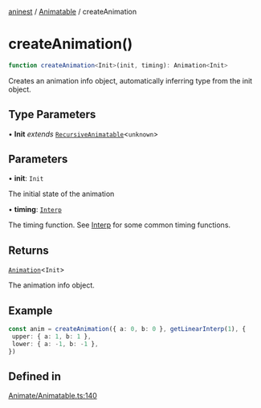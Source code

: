 [aninest](../../index.md) / [Animatable](../index.md) / createAnimation

# createAnimation()

```ts
function createAnimation<Init>(init, timing): Animation<Init>
```

Creates an animation info object, automatically inferring type from the init object.

## Type Parameters

• **Init** *extends* [`RecursiveAnimatable`](../../AnimatableTypes/type-aliases/RecursiveAnimatable.md)\<`unknown`\>

## Parameters

• **init**: `Init`

The initial state of the animation

• **timing**: [`Interp`](../../module:Interp/type-aliases/Interp.md)

The timing function. See [Interp](../../module:Interp/type-aliases/Interp.md) for some common timing functions.

## Returns

[`Animation`](../../AnimatableTypes/type-aliases/Animation.md)\<`Init`\>

The animation info object.

## Example

```ts
const anim = createAnimation({ a: 0, b: 0 }, getLinearInterp(1), {
 upper: { a: 1, b: 1 },
 lower: { a: -1, b: -1 },
})
```

## Defined in

[Animate/Animatable.ts:140](https://github.com/zphrs/aninest/tree//core/src/Animate/Animatable.ts#L140)
